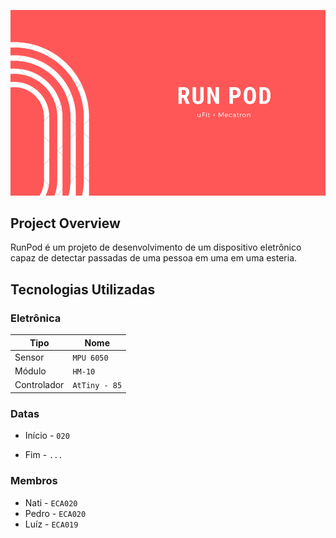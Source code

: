 ![](./Documentação/img/RUN_POD.png)

## Project Overview 
RunPod é um projeto de desenvolvimento de um dispositivo eletrônico capaz de detectar passadas de uma pessoa em uma 
em uma esteria.

## Tecnologias Utilizadas

### Eletrônica
|Tipo                  |             Nome|
|----------------------|------------------|
|  Sensor  | `MPU 6050`  |
|  Módulo    |   `HM-10`|
|  Controlador        |  `AtTiny - 85` |

### Datas 
- Início - `020`

- Fim - `...`

### Membros
- Nati - `ECA020`
- Pedro - `ECA020`
- Luíz - `ECA019`